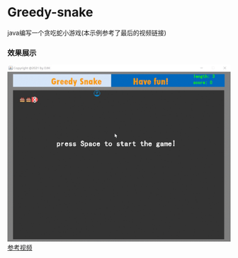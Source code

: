 # Greedy-snake
java编写一个贪吃蛇小游戏(本示例参考了最后的视频链接)
### 效果展示
![](https://github.com/djh-sudo/Greedy-snake/blob/main/demo.gif)
[参考视频](https://www.bilibili.com/video/BV1HE41127CV?p=2&rt=V%2FymTlOu4ow%2Fy4xxNWPUZ9svl%2BOiBwHIWoOLY38q0NQ%3D)
